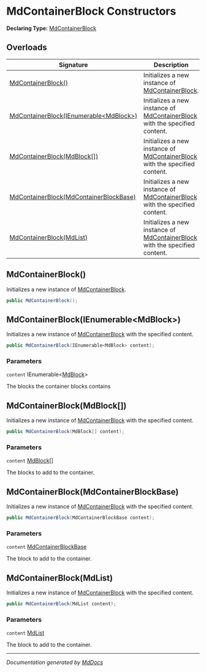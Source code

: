 # MdContainerBlock Constructors

**Declaring Type:** [MdContainerBlock](../index.md)

## Overloads

| Signature                                                                       | Description                                                                               |
| ------------------------------------------------------------------------------- | ----------------------------------------------------------------------------------------- |
| [MdContainerBlock()](#mdcontainerblock)                                         | Initializes a new instance of [MdContainerBlock](../index.md).                            |
| [MdContainerBlock(IEnumerable\<MdBlock\>)](#mdcontainerblockienumerablemdblock) | Initializes a new instance of [MdContainerBlock](../index.md) with the specified content. |
| [MdContainerBlock(MdBlock\[\])](#mdcontainerblockmdblock)                       | Initializes a new instance of [MdContainerBlock](../index.md) with the specified content. |
| [MdContainerBlock(MdContainerBlockBase)](#mdcontainerblockmdcontainerblockbase) | Initializes a new instance of [MdContainerBlock](../index.md) with the specified content. |
| [MdContainerBlock(MdList)](#mdcontainerblockmdlist)                             | Initializes a new instance of [MdContainerBlock](../index.md) with the specified content. |

## MdContainerBlock()

Initializes a new instance of [MdContainerBlock](../index.md).

```csharp
public MdContainerBlock();
```

## MdContainerBlock(IEnumerable\<MdBlock\>)

Initializes a new instance of [MdContainerBlock](../index.md) with the specified content.

```csharp
public MdContainerBlock(IEnumerable<MdBlock> content);
```

### Parameters

`content`  IEnumerable\<[MdBlock](../../MdBlock/index.md)\>

The blocks the container blocks contains

## MdContainerBlock(MdBlock\[\])

Initializes a new instance of [MdContainerBlock](../index.md) with the specified content.

```csharp
public MdContainerBlock(MdBlock[] content);
```

### Parameters

`content`  [MdBlock](../../MdBlock/index.md)\[\]

The blocks to add to the container.

## MdContainerBlock(MdContainerBlockBase)

Initializes a new instance of [MdContainerBlock](../index.md) with the specified content.

```csharp
public MdContainerBlock(MdContainerBlockBase content);
```

### Parameters

`content`  [MdContainerBlockBase](../../MdContainerBlockBase/index.md)

The block to add to the container.

## MdContainerBlock(MdList)

Initializes a new instance of [MdContainerBlock](../index.md) with the specified content.

```csharp
public MdContainerBlock(MdList content);
```

### Parameters

`content`  [MdList](../../MdList/index.md)

The block to add to the container.

___

*Documentation generated by [MdDocs](https://github.com/ap0llo/mddocs)*
